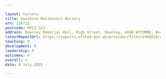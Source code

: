 ```yaml
---

layout: nursery
title: Sunshine Montessori Nursery
urn: 116712
postcode: HP13 5XJ
address: Downley Memorial Hall, High Street, Downley, HIGH WYCOMBE, Buckinghamshire, HP13 5XJ
latestReportUrl: https://reports.ofsted.gov.uk/provider/files/2498826/urn/116712.pdf
teaching: 0
development: 0
leadership: 0
outcomes: 0
overall: 1
date: 8 July 2015

---
```

